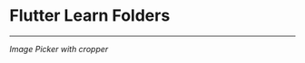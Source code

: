 # Flutter Learn Folders
------------------------------------------------
*Image Picker with cropper* <br>

